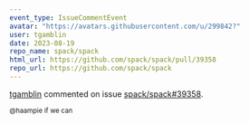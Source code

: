 ```yaml
---
event_type: IssueCommentEvent
avatar: "https://avatars.githubusercontent.com/u/299842?"
user: tgamblin
date: 2023-08-19
repo_name: spack/spack
html_url: https://github.com/spack/spack/pull/39358
repo_url: https://github.com/spack/spack
---
```


<a href='https://github.com/tgamblin' target='_blank'>tgamblin</a> commented on issue <a href='https://github.com/spack/spack/pull/39358' target='_blank'>spack/spack#39358</a>.

<small>@haampie if we can